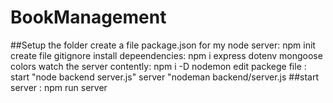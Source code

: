 # BookManagement
##Setup the folder
create a file package.json for my node server: npm init
create file gitignore
install depeendencies: npm i express dotenv mongoose colors 
watch the server contently: npm i -D nodemon
edit packege file : start "node backend server.js" server "nodeman backend/server.js
 ##start server : npm run server

